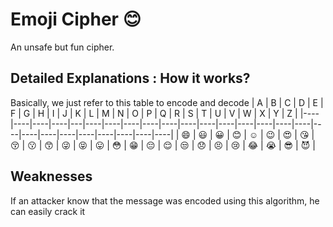 # Emoji Cipher 😊

An unsafe but fun cipher.

## Detailed Explanations : How it works?

Basically, we just refer to this table to encode and decode
| A  | B  | C  | D  | E | F  | G  | H  | I  | J  | K  | L  | M  | N  | O  | P  | Q  | R  | S  | T  | U  | V  | W  | X  | Y  | Z  |
|----|----|----|----|---|----|----|----|----|----|----|----|----|----|----|----|----|----|----|----|----|----|----|----|----|----|
| 😄 | 😃 | 😀 | 😊 | ☺️ | 😉 | 😍 | 😘 | 😚 | 😗 | 😙 | 😜 | 😝 | 😛 | 😳 | 😁 | 😔 | 😌 | 😒 | 😞 | 😣 | 😢 | 😂 | 😭 | 😎 | 😈 |
## Weaknesses

If an attacker know that the message was encoded using this algorithm, he can easily crack it
